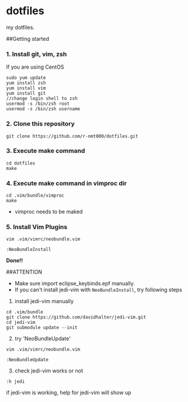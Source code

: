 dotfiles
========

my dotfiles.

##Getting started
### 1. Install git, vim, zsh
If you are using CentOS

```
sudo yum update
yum install zsh
yum install vim 
yum install git
//change login shell to zsh
usermod -s /bin/zsh root
usermod -s /bin/zsh username
```

### 2. Clone this repository

```
git clone https://github.com/r-nmt000/dotfiles.git
```

### 3. Execute make command

```
cd dotfiles
make
```

### 4. Execute make command in vimproc dir

```
cd .vim/bundle/vimproc
make
```

* vimproc needs to be maked

### 5. Install Vim Plugins

```
vim .vim/vimrc/neobundle.vim

:NeoBundleInstall
```

**Done!!**


##ATTENTION

* Make sure import eclipse_keybinds.epf manually.
* If you can't install jedi-vim with `NeoBundleInstall`, try following steps

1. install jedi-vim manually

```
cd .vim/bundle
git clone https://github.com/davidhalter/jedi-vim.git
cd jedi-vim
git submodule update --init
```

2. try 'NeoBundleUpdate'

```
vim .vim/vimrc/neobundle.vim

:NeoBundleUpdate
```
3. check jedi-vim works or not

```
:h jedi
```

if jedi-vim is working, help for jedi-vim will show up

